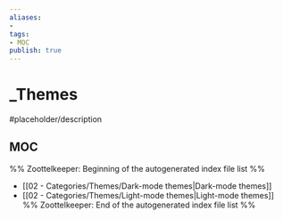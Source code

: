 ```yaml
---
aliases:
- 
tags:
- MOC
publish: true
---
```


# _Themes

#placeholder/description 

## MOC

%% Zoottelkeeper: Beginning of the autogenerated index file list  %%
-  [[02 - Categories/Themes/Dark-mode themes|Dark-mode themes]]
-  [[02 - Categories/Themes/Light-mode themes|Light-mode themes]]
%% Zoottelkeeper: End of the autogenerated index file list  %%
